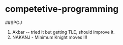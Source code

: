 # competetive-programming
##SPOJ
1. Akbar -- tried it but getting TLE, should improve it.
2. NAKANJ - Minimum Knight moves !!! 
